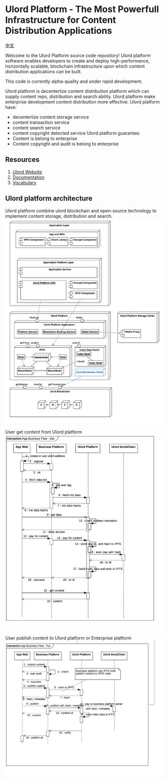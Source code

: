 # Ulord Platform - The Most Powerfull Infrastructure for Content Distribution Applications
[中文](./README_zh.md)

Welcome to the Ulord Platform source code repository! Ulord platform software enables developers to create and deploy high-performance, horizontally scalable, blockchain infrastructure upon which content distribution applications can be built.

This code is currently alpha-quality and under rapid development. 

Ulord platform is decenterlize content distribution platform which can supply content repo, distribution and search ability. Ulord platform make enterprise development content distribution more effective.
Ulord platform have:
- decenterlize content storage service
- content transaction service
- content search service
- content copyright detected service
Ulord platform guarantee:
- Content is belong to enterprise
- Content copyright and audit is belong to enterprise 


## Resources
1. [Ulord Website](http://ulord.one)
2. [Documentation](https://github.com/UlordChain/documentation)
3. [Vocabulary](./vocabulary.md)

## Ulord platform architecture
Ulord platform combine ulord blockchain and open-source technology to implement content storage, distribution and search.
![architecture](images/Ulord-Arch_en.jpg)

User get content from Ulord platform
![Get content from ulord platform](images/App-Business-Flow-Get.jpg)

User publish content to Ulord platform or Enterprise platform
![publish content to ulord platform](images/App-Business-Flow-Put.jpg)

